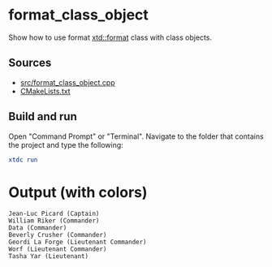 # format_class_object

Show how to use format [xtd::format](https://gammasoft71.github.io/xtd/reference_guides/latest/_format_page.html) class with class objects.

## Sources

* [src/format_class_object.cpp](src/format_class_object.cpp)
* [CMakeLists.txt](CMakeLists.txt)

## Build and run

Open "Command Prompt" or "Terminal". Navigate to the folder that contains the project and type the following:

```cmake
xtdc run
```

# Output (with colors)

```
Jean-Luc Picard (Captain)
William Riker (Commander)
Data (Commander)
Beverly Crusher (Commander)
Geordi La Forge (Lieutenant Commander)
Worf (Lieutenant Commander)
Tasha Yar (Lieutenant)
```

